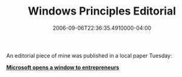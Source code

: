 ﻿---
title: Windows Principles Editorial
date: "2006-09-06T22:36:35.4910000-04:00"
description: "An editorial piece of mine was published in a local paper Tuesday: Microsoft opens a window to entrepreneurs"
featuredImage: img/windows-principles-editorial-1-featured.png
---

An editorial piece of mine was published in a local paper Tuesday:

**[Microsoft opens a window to entrepreneurs](http://www.ohio.com/mld/ohio/news/editorial/15424948.htm)**

